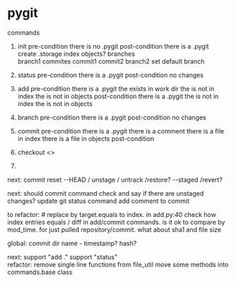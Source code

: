# pygit

commands
1. init
    pre-condition 
        there is no .pygit
    post-condition
        there is a .pygit     
   create 
   .storage 
        index
        objects?
        branches        
            branch1
                commites
                    commit1
                    commit2
            branch2
        set default branch
            
2. status
    pre-condition
        there is a .pygit
    post-condition
        no changes
3. add <file>
    pre-condition
        there is a .pygit
        the <file> exists in work dir
        the <file> is not in index
        the <file> is not in objects
    post-condition
        there is a .pygit
        the <file> is not in index
        the <file> is not in objects
4. branch
    pre-condition
        there is a .pygit
    post-condition
        no changes
5. commit
    pre-condition
        there is a .pygit
        there is a comment
        there is a file in index
        there is a file in objects
    post-condition
        
6. checkout <branch> <>
7. 

next:
    commit
    reset --HEAD / unstage / untrack 
    /restore? --staged <file> /revert?

next:
    should commit command check and say if there are unstaged changes?
    update git status command 
    add comment to commit    

to refactor:
    # replace by target.equals to index. in add.py:40
    check how index entries equals / diff in add/commit commands. is it ok to compare by mod_time. for just pulled repository/commit. what about sha1 and file size 

global:
    commit dir name - timestamp? hash?    

next:
    support "add ."
    support "status"     
    refactor: remove single line functions from file_util
    move some methods into commands.base class